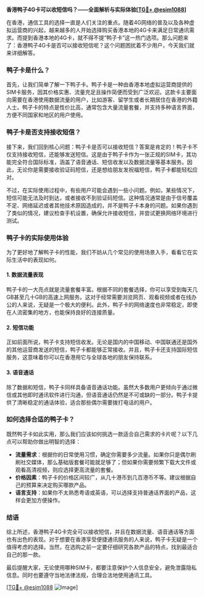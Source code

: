 **香港鸭子4G卡可以收短信吗？——全面解析与实际体验[[TG💪+ @esim1088](https://t.me/s/esim1088)]**

在香港，通信工具的选择一直是人们关注的重点。随着4G网络的普及以及各种虚拟运营商的兴起，越来越多的人开始选择购买香港本地的4G卡来满足日常通讯需求。而提到香港本地的4G卡，就不得不提“鸭子卡”这一热门选项。那么问题来了：香港鸭子4G卡是否可以接收短信呢？这个问题困扰着不少用户，今天我们就来详细解答。

### 鸭子卡是什么？

首先，让我们简单了解一下鸭子卡。鸭子卡是一种由香港本地虚拟运营商提供的SIM卡服务，因其价格实惠、流量充足且操作简便而受到广泛欢迎。这款卡主要面向需要在香港使用数据流量的用户，比如游客、留学生或者长期居住在香港的外籍人士。鸭子卡的特点是性价比高，通常包含大量流量套餐，并支持多种语言界面，方便不同国家和地区的用户使用。

### 鸭子卡是否支持接收短信？

接下来，我们回到核心问题：鸭子卡是否可以接收短信？答案是肯定的！鸭子卡不仅支持接收短信，还能够发送短信。这是由于鸭子卡作为一张正规的SIM卡，其功能完全符合国际标准，涵盖了语音通话、短信收发以及数据流量等基本服务。因此，无论你是需要接收验证码短信，还是想给朋友发祝福短信，鸭子卡都能轻松应对。

不过，在实际使用过程中，有些用户可能会遇到一些小问题。例如，某些情况下，短信可能无法及时到达，或者接收不到验证码短信。这种情况通常是由于信号覆盖不足、网络延迟或者其他技术原因造成的，并不是鸭子卡本身的问题。如果你遇到了类似的情况，建议检查手机设置，确保允许接收短信，并尝试更换网络环境进行测试。

### 鸭子卡的实际使用体验

为了更好地了解鸭子卡的性能，我们不妨从几个常见的使用场景入手，看看它在实际生活中的表现如何。

#### 1. 数据流量表现
鸭子卡的一大亮点就是流量套餐丰富。根据不同的套餐选择，你可以享受到每天几GB甚至几十GB的高速上网服务。这对于经常需要浏览网页、观看视频或者在线办公的人来说，无疑是一个极大的便利。此外，鸭子卡的网络速度也非常稳定，即使在人流密集的地方，也能保持良好的连接质量。

#### 2. 短信功能
正如前面所说，鸭子卡支持短信收发。无论是国内的中国移动、中国联通还是国外的其他运营商发送的短信，鸭子卡都能够正常接收。并且，鸭子卡还支持国际短信服务，这意味着你可以在香港用它与全球各地的朋友保持联系。

#### 3. 语音通话
除了数据和短信，鸭子卡同样具备语音通话功能。虽然大多数用户更倾向于通过微信或其他即时通讯软件进行沟通，但语音通话仍然是不可或缺的一部分。鸭子卡提供了清晰稳定的通话体验，适合那些偶尔需要拨打电话的用户。

### 如何选择合适的鸭子卡？

既然鸭子卡如此实用，那么我们应该如何挑选一款适合自己需求的卡片呢？以下几点可以帮助你做出明智的选择：

- **流量需求**：根据你的日常使用习惯，确定你需要多少流量。如果你只是偶尔刷刷社交媒体，那么基础版套餐可能就足够了；但如果你需要频繁下载大文件或观看高清视频，则应选择更高流量的套餐。
- **价格因素**：鸭子卡的价格区间较广，从几十港币到几百港币不等。建议根据自己的预算来决定购买哪款产品。
- **语言支持**：如果你不太熟悉粤语或英语，可以选择支持普通话界面的产品，这样会更加方便操作。

### 结语

综上所述，香港鸭子4G卡完全可以接收短信，并且在数据流量、语音通话等方面也有出色的表现。对于想要在香港享受便捷通讯服务的人来说，鸭子卡无疑是一个值得考虑的选择。当然，在选购之前一定要仔细研究各款产品的特点，找到最适合自己的那一款。

最后提醒大家，无论使用哪种SIM卡，都要注意保护个人信息安全，避免泄露隐私信息。同时也要遵守当地法律法规，合理合法地使用通讯工具。

[[TG💪+ @esim1088](https://t.me/s/esim1088) ![Image](https://i.postimg.cc/4NQfJmqS/Snipaste-2025-05-13-00-14-12.png)]